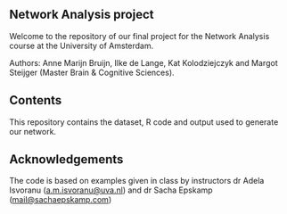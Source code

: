 ## Network Analysis project
Welcome to the repository of our final project for the Network Analysis course at the University of Amsterdam.

Authors: Anne Marijn Bruijn, Ilke de Lange, Kat Kolodziejczyk and Margot Steijger (Master Brain & Cognitive Sciences).

## Contents
This repository contains the dataset, R code and output used to generate our network.

## Acknowledgements
The code is based on examples given in class by instructors dr Adela Isvoranu (a.m.isvoranu@uva.nl) and dr Sacha Epskamp (mail@sachaepskamp.com)
